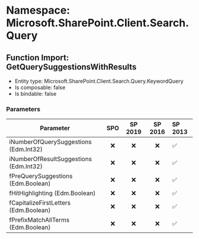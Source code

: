# Namespace: Microsoft.SharePoint.Client.Search.Query

## Function Import: GetQuerySuggestionsWithResults

- Entity type: Microsoft.SharePoint.Client.Search.Query.KeywordQuery
- Is composable: false
- Is bindable: false

### Parameters

Parameter | SPO | SP 2019 | SP 2016 | SP 2013
----------|:---:|:-------:|:-------:|:-------
iNumberOfQuerySuggestions (Edm.Int32) | ❌ | ❌ | ❌ | ✅
iNumberOfResultSuggestions (Edm.Int32) | ❌ | ❌ | ❌ | ✅
fPreQuerySuggestions (Edm.Boolean) | ❌ | ❌ | ❌ | ✅
fHitHighlighting (Edm.Boolean) | ❌ | ❌ | ❌ | ✅
fCapitalizeFirstLetters (Edm.Boolean) | ❌ | ❌ | ❌ | ✅
fPrefixMatchAllTerms (Edm.Boolean) | ❌ | ❌ | ❌ | ✅
